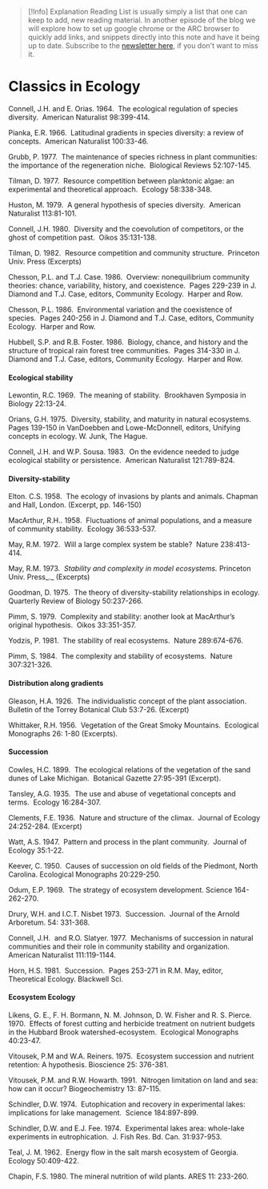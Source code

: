 
> [!Info] Explanation
> Reading List is usually simply a list that one can keep to add, new reading material. In another episode of the blog we will explore how to set up google chrome or the ARC browser to quickly add links, and snippets directly into this note and have it being up to date. Subscribe to the [newsletter here](https://ilyashabanov.substack.com/), if you don't want to miss it. 


# Classics in Ecology

Connell, J.H. and E. Orias. 1964.  The ecological regulation of species diversity.  American Naturalist 98:399-414.

Pianka, E.R. 1966.  Latitudinal gradients in species diversity: a review of concepts.  American Naturalist 100:33-46.

Grubb, P. 1977.  The maintenance of species richness in plant communities: the importance of the regeneration niche.  Biological Reviews 52:107-145.

Tilman, D. 1977.  Resource competition between planktonic algae: an experimental and theoretical approach.  Ecology 58:338-348.

Huston, M. 1979.  A general hypothesis of species diversity.  American Naturalist 113:81-101.

Connell, J.H. 1980.  Diversity and the coevolution of competitors, or the ghost of competition past.  Oikos 35:131-138.

Tilman, D. 1982.  Resource competition and community structure.  Princeton Univ. Press (Excerpts)

Chesson, P.L. and T.J. Case. 1986.  Overview: nonequilibrium community theories: chance, variability, history, and coexistence.  Pages 229-239 in J. Diamond and T.J. Case, editors, Community Ecology.  Harper and Row.

Chesson, P.L. 1986.  Environmental variation and the coexistence of species.  Pages 240-256 in J. Diamond and T.J. Case, editors, Community Ecology.  Harper and Row.

Hubbell, S.P. and R.B. Foster. 1986.  Biology, chance, and history and the structure of tropical rain forest tree communities.  Pages 314-330 in J. Diamond and T.J. Case, editors, Community Ecology.  Harper and Row.

#### Ecological stability

Lewontin, R.C. 1969.  The meaning of stability.  Brookhaven Symposia in Biology 22:13-24.

Orians, G.H. 1975.  Diversity, stability, and maturity in natural ecosystems.  Pages 139-150 in VanDoebben and Lowe-McDonnell, editors, Unifying concepts in ecology. W. Junk, The Hague.

Connell, J.H. and W.P. Sousa. 1983.  On the evidence needed to judge ecological stability or persistence.  American Naturalist 121:789-824.

#### Diversity-stability

Elton. C.S. 1958.  The ecology of invasions by plants and animals. Chapman and Hall, London. (Excerpt, pp. 146-150)

MacArthur, R.H.. 1958.  Fluctuations of animal populations, and a measure of community stability.  Ecology 36:533-537.

May, R.M. 1972.  Will a large complex system be stable?  Nature 238:413-414.

May, R.M. 1973.  _Stability and complexity in model ecosystems._ Princeton Univ. Press_._ (Excerpts)

Goodman, D. 1975.  The theory of diversity-stability relationships in ecology. Quarterly Review of Biology 50:237-266.

Pimm, S. 1979.  Complexity and stability: another look at MacArthur’s original hypothesis.  Oikos 33:351-357.

Yodzis, P. 1981.  The stability of real ecosystems.  Nature 289:674-676.

Pimm, S. 1984.  The complexity and stability of ecosystems.  Nature 307:321-326.

#### Distribution along gradients

Gleason, H.A. 1926.  The individualistic concept of the plant association.  Bulletin of the Torrey Botanical Club 53:7-26. (Excerpt)

Whittaker, R.H. 1956.  Vegetation of the Great Smoky Mountains.  Ecological Monographs 26: 1-80 (Excerpts).

#### Succession

Cowles, H.C. 1899.  The ecological relations of the vegetation of the sand dunes of Lake Michigan.  Botanical Gazette 27:95-391 (Excerpt).

Tansley, A.G. 1935.  The use and abuse of vegetational concepts and terms.  Ecology 16:284-307.

Clements, F.E. 1936.  Nature and structure of the climax.  Journal of Ecology 24:252-284. (Excerpt)

Watt, A.S. 1947.  Pattern and process in the plant community.  Journal of Ecology 35:1-22.

Keever, C. 1950.  Causes of succession on old fields of the Piedmont, North Carolina. Ecological Monographs 20:229-250.

Odum, E.P. 1969.  The strategy of ecosystem development. Science 164-262-270.

Drury, W.H. and I.C.T. Nisbet 1973.  Succession.  Journal of the Arnold Arboretum. 54: 331-368.

Connell, J.H.  and R.O. Slatyer. 1977.  Mechanisms of succession in natural communities and their role in community stability and organization. American Naturalist 111:119-1144.

Horn, H.S. 1981.  Succession.  Pages 253-271 in R.M. May, editor, Theoretical Ecology. Blackwell Sci.

#### Ecosystem Ecology

Likens, G. E., F. H. Bormann, N. M. Johnson, D. W. Fisher and R. S. Pierce. 1970.  Effects of forest cutting and herbicide treatment on nutrient budgets in the Hubbard Brook watershed-ecosystem.  Ecological Monographs 40:23-47.

Vitousek, P.M and W.A. Reiners. 1975.  Ecosystem succession and nutrient retention: A hypothesis. Bioscience 25: 376-381.

Vitousek, P.M. and R.W. Howarth. 1991.  Nitrogen limitation on land and sea: how can it occur? Biogeochemistry 13: 87-115.

Schindler, D.W. 1974.  Eutophication and recovery in experimental lakes: implications for lake management.  Science 184:897-899.

Schindler, D.W. and E.J. Fee. 1974.  Experimental lakes area: whole-lake experiments in eutrophication.  J. Fish Res. Bd. Can. 31:937-953.

Teal, J. M. 1962.  Energy flow in the salt marsh ecosystem of Georgia.  Ecology 50:409-422.

Chapin, F.S. 1980. The mineral nutrition of wild plants. ARES 11: 233-260.